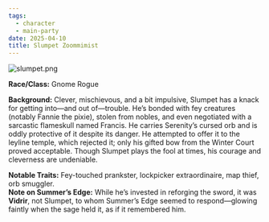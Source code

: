 ```yaml
---
tags:
  - character
  - main-party
date: 2025-04-10
title: Slumpet Zoommimist
---
```

![slumpet.png](/images/slumpet.png)

**Race/Class:** Gnome Rogue  

**Background:** Clever, mischievous, and a bit impulsive, Slumpet has a knack for getting into—and out of—trouble. He’s bonded with fey creatures (notably Fannie the pixie), stolen from nobles, and even negotiated with a sarcastic flameskull named Francis. He carries Serenity’s cursed orb and is oddly protective of it despite its danger. He attempted to offer it to the leyline temple, which rejected it; only his gifted bow from the Winter Court proved acceptable. Though Slumpet plays the fool at times, his courage and cleverness are undeniable.  

**Notable Traits:** Fey-touched prankster, lockpicker extraordinaire, map thief, orb smuggler.  
**Note on Summer’s Edge:** While he’s invested in reforging the sword, it was **Vidrir**, not Slumpet, to whom Summer’s Edge seemed to respond—glowing faintly when the sage held it, as if it remembered him.